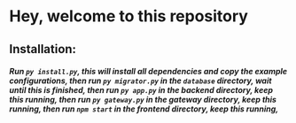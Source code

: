 # Hey, welcome to this repository

## Installation:

##### Run `py install.py`, this will install all dependencies and copy the example configurations, then run `py migrator.py` in the `database` directory, wait until this is finished, then run `py app.py` in the backend directory, keep this running, then run `py gateway.py` in the gateway directory, keep this running, then run `npm start` in the frontend directory, keep this running, 